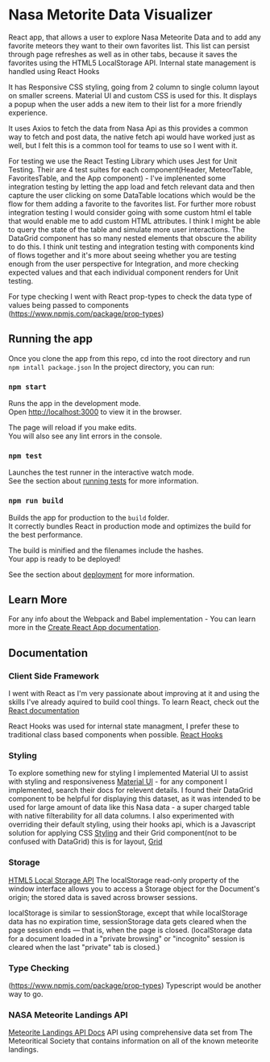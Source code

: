 # Nasa Metorite Data Visualizer

React app, that allows a user to explore Nasa Meteorite Data and to add any favorite meteors they want to their own favorites list. This list can persist through page refreshes as well as in other tabs, because it saves the favorites using the HTML5 LocalStorage API. Internal state management is handled using React Hooks

It has Responsive CSS styling, going from 2 column to single column layout on smaller screens. Material UI and custom CSS is used for this. It displays a popup when the user adds a new item to their list for a more friendly experience.

It uses Axios to fetch the data from Nasa Api as this provides a common way to fetch and post data, the native fetch api would have worked just as well, but I felt this is a common tool for teams to use so I went with it.

For testing we use the React Testing Library which uses Jest for Unit Testing. Their are 4 test suites for each component(Header, MeteorTable, FavoritesTable, and the App component) -  I've implenented some integration testing by letting the app load and fetch relevant data and then capture the user clicking on some DataTable locations which would be the flow for them adding a favorite to the favorites list. For further more robust integration testing I would consider going with some custom html el table that would enable me to add custom HTML attributes. I think I might be able to query the state of the table and simulate more user interactions. The DataGrid component has so many nested elements that obscure the ability to do this. I think unit testing and integration testing with components kind of flows together and it's more about seeing whether you are testing enough from the user perspective for Integration, and more checking expected values and that each individual component renders for Unit testing.

For type checking I went with React prop-types to check the data type of values being passed to components (https://www.npmjs.com/package/prop-types)



## Running the app

Once you clone the app from this repo, cd into the root directory and run `npm intall package.json`
In the project directory, you can run:

### `npm start`

Runs the app in the development mode.\
Open [http://localhost:3000](http://localhost:3000) to view it in the browser.

The page will reload if you make edits.\
You will also see any lint errors in the console.

### `npm test`

Launches the test runner in the interactive watch mode.\
See the section about [running tests](https://facebook.github.io/create-react-app/docs/running-tests) for more information.

### `npm run build`

Builds the app for production to the `build` folder.\
It correctly bundles React in production mode and optimizes the build for the best performance.

The build is minified and the filenames include the hashes.\
Your app is ready to be deployed!

See the section about [deployment](https://facebook.github.io/create-react-app/docs/deployment) for more information.

## Learn More
For any info about the Webpack and Babel implementation - 
You can learn more in the [Create React App documentation](https://facebook.github.io/create-react-app/docs/getting-started).

## Documentation
### Client Side Framework
I went with React as I'm very passionate about improving at it and using the skills I've already aquired to build cool things.
To learn React, check out the [React documentation](https://reactjs.org/)

React Hooks was used for internal state managment, I prefer these to traditional class based components when possible. [React Hooks](https://reactjs.org/docs/hooks-intro.html)

### Styling
To explore something new for styling I implemented Material UI to assist with styling and responsiveness [Material UI](https://material-ui.com/) - for any component I implemented, search their docs for relevent details. I found their DataGrid component to be helpful for displaying this dataset, as it was intended to be used for large amount of data like this Nasa data - a super charged table with native filterability for all data columns. I also experimented with overriding their default styling, using their hooks api, which is a Javascript solution for applying CSS [Styling](https://material-ui.com/styles/basics/) and their Grid component(not to be confused with DataGrid) this is for layout, [Grid](https://material-ui.com/components/grid/)

### Storage
[HTML5 Local Storage API](https://developer.mozilla.org/en-US/docs/Web/API/Window/localStorage)
The localStorage read-only property of the window interface allows you to access a Storage object for the Document's origin; the stored data is saved across browser sessions.

localStorage is similar to sessionStorage, except that while localStorage data has no expiration time, sessionStorage data gets cleared when the page session ends — that is, when the page is closed. (localStorage data for a document loaded in a "private browsing" or "incognito" session is cleared when the last "private" tab is closed.)

### Type Checking
(https://www.npmjs.com/package/prop-types) Typescript would be another way to go.

### NASA Meteorite Landings API
[Meteorite Landings API Docs](https://data.nasa.gov/Earth-Science/Meteorite-Landings-API/c2vx-j9ed)
API using comprehensive data set from The Meteoritical Society that contains information on all of the known meteorite landings.

